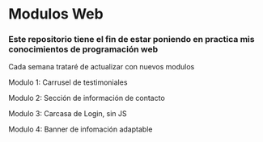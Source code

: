 <h1>Modulos Web</h1>
<h3>Este repositorio tiene el fin de estar poniendo en practica mis conocimientos de programación web</h3>
<p>Cada semana trataré de actualizar con nuevos modulos</p> 
<p>Modulo 1: Carrusel de testimoniales</p> 
<p>Modulo 2: Sección de información de contacto</p> 
<p>Modulo 3: Carcasa de Login, sin JS</p> 
<p>Modulo 4: Banner de infomación adaptable</p> 


